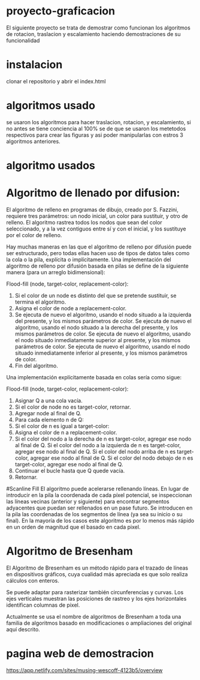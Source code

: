 # proyecto-graficacion

El siguiente proyecto se trata de demostrar como funcionan los algoritmos de rotacion, traslacion y escalamiento haciendo demostraciones de su funcionalidad

# instalacion

clonar el repositorio y abrir el index.html

# algoritmos usado

se usaron los algoritmos para hacer traslacion, rotacion, y escalamiento, si no antes se tiene conciencia al 100% se de que se usaron los metetodos respectivos para crear las figuras y asi poder manipularlas con estros 3 algoritmos anteriores.

# algoritmo usados

# Algoritmo de llenado por difusion: 

El algoritmo de relleno en programas de dibujo, creado por S. Fazzini, requiere tres parámetros: un nodo inicial, un color para sustituir, y otro de relleno. El algoritmo rastrea todos los nodos que sean del color seleccionado, y a la vez contiguos entre sí y con el inicial, y los sustituye por el color de relleno.

Hay muchas maneras en las que el algoritmo de relleno por difusión puede ser estructurado, pero todas ellas hacen uso de tipos de datos tales como la cola o la pila, explícita o implícitamente. Una implementación del algoritmo de relleno por difusión basada en pilas se define de la siguiente manera (para un arreglo bidimensional):

Flood-fill (node, target-color, replacement-color):
1. Si el color de un node es distinto del que se pretende sustituir, se termina el algoritmo.
2. Asigna el color de node a replacement-color.
3. Se ejecuta de nuevo el algoritmo, usando el nodo situado a la izquierda del presente, y los mismos parámetros de color.
Se ejecuta de nuevo el algoritmo, usando el nodo situado a la derecha del presente, y los mismos parámetros de color.
Se ejecuta de nuevo el algoritmo, usando el nodo situado inmediatamente superior al presente, y los mismos parámetros de color.
Se ejecuta de nuevo el algoritmo, usando el nodo situado inmediatamente inferior al presente, y los mismos parámetros de color.
4. Fin del algoritmo.

Una implementación explícitamente basada en colas sería como sigue:

Flood-fill (node, target-color, replacement-color):
1. Asignar Q a una cola vacía.
2. Si el color de node no es target-color, retornar.
3. Agregar node al final de Q.
4. Para cada elemento n de Q:
5. Si el color de n es igual a target-color:
6. Asigna el color de n a replacement-color.
7. Si el color del nodo a la derecha de n es target-color, agregar ese nodo al final de Q.
Si el color del nodo a la izquierda de n es target-color, agregar ese nodo al final de Q.
Si el color del nodo arriba de n es target-color, agregar ese nodo al final de Q.
Si el color del nodo debajo de n es target-color, agregar ese nodo al final de Q.
8. Continuar el bucle hasta que Q quede vacía.
9. Retornar.


#Scanline Fill
El algoritmo puede acelerarse rellenando líneas. En lugar de introducir en la pila la coordenada de cada píxel potencial, se inspeccionan las líneas vecinas (anterior y siguiente) para encontrar segmentos adyacentes que puedan ser rellenados en un pase futuro. Se introducen en la pila las coordenadas de los segmentos de línea (ya sea su inicio o su final). En la mayoría de los casos este algoritmo es por lo menos más rápido en un orden de magnitud que el basado en cada pixel.


# Algoritmo de Bresenham
El Algoritmo de Bresenham es un método rápido para el trazado de líneas en dispositivos gráficos, cuya cualidad más apreciada es que solo realiza cálculos con enteros.

Se puede adaptar para rasterizar también circunferencias y curvas. Los ejes verticales muestran las posiciones de rastreo y los ejes horizontales identifican columnas de pixel.

Actualmente se usa el nombre de algoritmos de Bresenham a toda una familia de algoritmos basado en modificaciones o ampliaciones del original aquí descrito.


# pagina web de demostracion
https://app.netlify.com/sites/musing-wescoff-4123b5/overview


